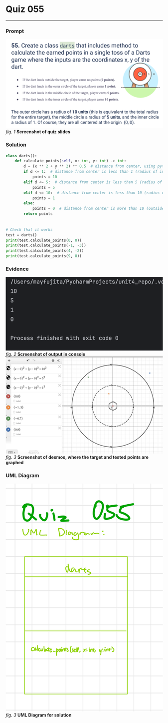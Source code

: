 # Quiz 055
<hr>

### Prompt
![](images/quiz_055_slide.png)
*fig. 1* **Screenshot of quiz slides**

### Solution
```.py
class darts():
    def calculate_points(self, x: int, y: int) -> int:
        d = (x ** 2 + y ** 2) ** 0.5  # distance from center, using pythagorean theorem
        if d <= 1:  # distance from center is less than 1 (radius of inner circle)
            points = 10
        elif d <= 5:  # distance from center is less than 5 (radius of middle circle)
            points = 5
        elif d <= 10:  # distance from center is less than 10 (radius of target)
            points = 1
        else:
            points = 0  # distance from center is more than 10 (outside target)
        return points


# Check that it works
test = darts()
print(test.calculate_points(0, 0))
print(test.calculate_points(-1, -3))
print(test.calculate_points(4, -2))
print(test.calculate_points(9, 8))
```

### Evidence
![](images/quiz_055_evidence1.png)
*fig. 2* **Screenshot of output in console**
![](images/quiz_055_evidence2.png)
*fig. 3* **Screenshot of desmos, where the target and tested points are graphed**

### UML Diagram
![](images/quiz_055_diagram.jpeg)
*fig. 3* **UML Diagram for solution**